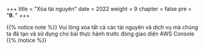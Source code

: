 
+++
title = "Xóa tài nguyên"
date = 2022
weight = 9
chapter = false
pre = "<b>9. </b>"
+++

{{% notice note %}}
Vui lòng xóa tất cả các tài nguyên và dịch vụ mà chúng ta đã tạo và sử dụng cho bài thực hành trước đóng giao diện AWS Console
{{% /notice %}}
